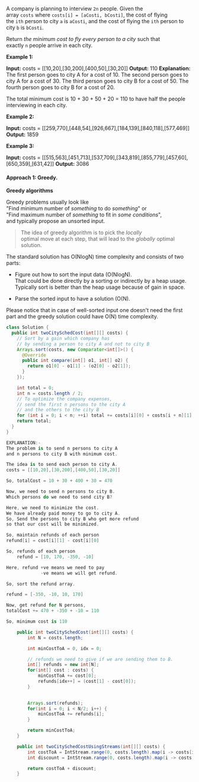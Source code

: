 A company is planning to interview `2n` people. Given the array `costs` where `costs[i] = [aCosti, bCosti]`, the cost of flying the `ith` person to city `a` is `aCosti`, and the cost of flying the `ith` person to city `b` is `bCosti`.

Return _the minimum cost to fly every person to a city_ such that exactly `n` people arrive in each city.

**Example 1:**

**Input:** costs = [[10,20],[30,200],[400,50],[30,20]]
**Output:** 110
**Explanation:** 
The first person goes to city A for a cost of 10.
The second person goes to city A for a cost of 30.
The third person goes to city B for a cost of 50.
The fourth person goes to city B for a cost of 20.

The total minimum cost is 10 + 30 + 50 + 20 = 110 to have half the people interviewing in each city.

**Example 2:**

**Input:** costs = [[259,770],[448,54],[926,667],[184,139],[840,118],[577,469]]
**Output:** 1859

**Example 3:**

**Input:** costs = [[515,563],[451,713],[537,709],[343,819],[855,779],[457,60],[650,359],[631,42]]
**Output:** 3086


#### Approach 1: Greedy.

**Greedy algorithms**

Greedy problems usually look like  
"Find minimum number of _something_ to do _something_" or  
"Find maximum number of _something_ to fit in _some conditions_",  
and typically propose an unsorted input.

> The idea of greedy algorithm is to pick the _locally_  
> optimal move at each step, that will lead to the _globally_ optimal solution.

The standard solution has O(Nlog⁡N) time complexity and consists of two parts:

- Figure out how to sort the input data (O(Nlog⁡N).   
    That could be done directly by a sorting or indirectly by a heap usage.  
    Typically sort is better than the heap usage because of gain in space.
    
- Parse the sorted input to have a solution (O(N).
    

Please notice that in case of well-sorted input one doesn't need the first  
part and the greedy solution could have O(N) time complexity. 


```java
class Solution {
  public int twoCitySchedCost(int[][] costs) {
    // Sort by a gain which company has 
    // by sending a person to city A and not to city B
    Arrays.sort(costs, new Comparator<int[]>() {
      @Override
      public int compare(int[] o1, int[] o2) {
        return o1[0] - o1[1] - (o2[0] - o2[1]);
      }
    });

    int total = 0;
    int n = costs.length / 2;
    // To optimize the company expenses,
    // send the first n persons to the city A
    // and the others to the city B
    for (int i = 0; i < n; ++i) total += costs[i][0] + costs[i + n][1];
    return total;
  }
}
```


```csharp
EXPLANATION:-
The problem is to send n persons to city A 
and n persons to city B with minimum cost.

The idea is to send each person to city A.
costs = [[10,20],[30,200],[400,50],[30,20]]

So, totalCost = 10 + 30 + 400 + 30 = 470

Now, we need to send n persons to city B.
Which persons do we need to send city B?

Here, we need to minimize the cost.
We have already paid money to go to city A.
So, Send the persons to city B who get more refund
so that our cost will be minimized.

So, maintain refunds of each person
refund[i] = cost[i][1] - cost[i][0]

So, refunds of each person
    refund = [10, 170, -350, -10]

Here, refund +ve means we need to pay
             -ve means we will get refund.

So, sort the refund array.

refund = [-350, -10, 10, 170]

Now, get refund for N persons,
totalCost += 470 + -350 + -10 = 110

So, minimum cost is 110

```

```java
    public int twoCitySchedCost(int[][] costs) {
        int N = costs.length;

        int minCostToA = 0, idx = 0;

        // refunds we need to give if we are sending them to B. 
        int[] refunds = new int[N];
        for(int[] cost : costs) {
            minCostToA += cost[0];
            refunds[idx++] = (cost[1] - cost[0]);
        }

        
        Arrays.sort(refunds);
        for(int i = 0; i < N/2; i++) {
            minCostToA += refunds[i];
        }

        return minCostToA;
    }

	public int twoCitySchedCostUsingStreams(int[][] costs) {
        int costToA = IntStream.range(0, costs.length).map(i -> costs[i][0]).sum();
        int discount = IntStream.range(0, costs.length).map(i -> costs[i][1] - costs[i][0]).sorted().limit(costs.length / 2).sum();

        return costToA + discount;
    }
```